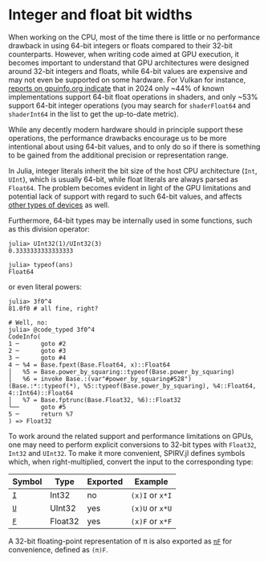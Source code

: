 # Integer and float bit widths

When working on the CPU, most of the time there is little or no performance drawback in using 64-bit integers or floats compared to their 32-bit counterparts. However, when writing code aimed at GPU execution, it becomes important to understand that GPU architectures were designed around 32-bit integers and floats, while 64-bit values are expensive and may not even be supported on some hardware. For Vulkan for instance, [reports on gpuinfo.org indicate](https://vulkan.gpuinfo.org/listfeaturescore10.php) that in 2024 only ~44% of known implementations support 64-bit float operations in shaders, and only ~53% support 64-bit integer operations (you may search for `shaderFloat64` and `shaderInt64` in the list to get the up-to-date metric).

While any decently modern hardware should in principle support these operations, the performance drawbacks encourage us to be more intentional about using 64-bit values, and to only do so if there is something to be gained from the additional precision or representation range.

In Julia, integer literals inherit the bit size of the host CPU architecture (`Int`, `UInt`), which is usually 64-bit, while float literals are always parsed as `Float64`. The problem becomes evident in light of the GPU limitations and potential lack of support with regard to such 64-bit values, and affects [other types of devices](https://github.com/JuliaLang/julia/discussions/49252) as well.

Furthermore, 64-bit types may be internally used in some functions, such as this division operator:
```julia-repl
julia> UInt32(1)/UInt32(3)
0.3333333333333333

julia> typeof(ans)
Float64
```

or even literal powers:
```julia-repl
julia> 3f0^4
81.0f0 # all fine, right?

# Well, no:
julia> @code_typed 3f0^4
CodeInfo(
1 ─      goto #2
2 ─      goto #3
3 ─      goto #4
4 ─ %4 = Base.fpext(Base.Float64, x)::Float64
│   %5 = Base.power_by_squaring::typeof(Base.power_by_squaring)
│   %6 = invoke Base.:(var"#power_by_squaring#528")(Base.:*::typeof(*), %5::typeof(Base.power_by_squaring), %4::Float64, 4::Int64)::Float64
│   %7 = Base.fptrunc(Base.Float32, %6)::Float32
└──      goto #5
5 ─      return %7
) => Float32
```

To work around the related support and performance limitations on GPUs, one may need to perform explicit conversions to 32-bit types with `Float32`, `Int32` and `UInt32`. To make it more convenient, SPIRV.jl defines symbols which, when right-multiplied, convert the input to the corresponding type:

| Symbol      | Type    | Exported | Example |
| ----------- | ------- | -------- | ------- |
| [`I`](@ref) | Int32   | no       | `(x)I` or `x*I` |
| [`U`](@ref) | UInt32  | yes      | `(x)U` or `x*U` |
| [`F`](@ref) | Float32 | yes      | `(x)F` or `x*F` |

A 32-bit floating-point representation of π is also exported as [`πF`](@ref) for convenience, defined as `(π)F`.
